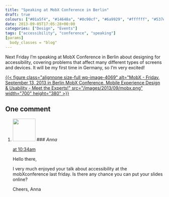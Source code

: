 ```yaml
---
title: "Speaking at MobX Conference in Berlin"
draft: true
colours: ["#01a5f4", "#14648a", "#0c90cf", "#6a9929", "#ffffff", "#537e26", "#B2ED2F"]
date: 2013-09-05T17:05:28+00:00
categories: ["Design", "Events"]
tags: ["accessibility", "conference", "speaking"]
[params]
  body_classes = "blog"
---
```


Next Friday I’m speaking at MobX Conference in Berlin about designing for accessibility, covering problems that affect many different types of screens and devices. It will be my first time in Germany, so I’m very excited!

[{{< figure class="alignnone size-full wp-image-4069" alt="MobX - Friday, September 13, 2013 in Berlin MobX Conference. Mobile Experience Design &amp; Usability - Meet the Experts!" src="/images/2013/09/mobx.png" width="700" height="380" >}}](http://2013.mobxcon.com/)



## One comment

<ol class="commentlist">
	<li class="comment even thread-even depth-1" id="li-comment-1184">
			<div class="comment-author vcard">
			<img alt='' src='https://secure.gravatar.com/avatar/c22b1f9a49ce9e2dd6971bea5e4cea62?s=72&amp;d=mm&amp;r=g' srcset='https://secure.gravatar.com/avatar/c22b1f9a49ce9e2dd6971bea5e4cea62?s=144&amp;d=mm&amp;r=g 2x' class='avatar avatar-72 photo' height='72' width='72' />
### <cite class="fn">Anna</cite>
		</div>
		<aside class="comment-meta commentmetadata"><p><a href="#comment-1184"><time datetime="2013-09-16T10:34:04+00:00" pubdate class="published">
		 at <span class="hours">10:34am</span></time></a></p>
	</aside>
	<div class="comment-entry">
		<p>Hello there,

I very much enjoyed your talk about accessibility at the mobXconference last friday. Is there any chance you can put your slides online?

Cheers, Anna</p>	</div>
</li>
</ol>
